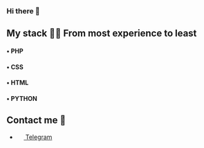 <h3>Hi there 👋</h3>

## My stack 👨‍💻 From most experience to least
#### • PHP
#### • CSS
#### • HTML
#### • PYTHON

## Contact me 💌
- <a href="https://t.me/nb0me"><img src="https://upload.wikimedia.org/wikipedia/commons/thumb/8/82/Telegram_logo.svg/768px-Telegram_logo.svg.png" width=16 height=16 align="center" /> Telegram </a>

